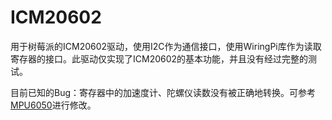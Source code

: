 # ICM20602

用于树莓派的ICM20602驱动，使用I2C作为通信接口，使用WiringPi库作为读取寄存器的接口。此驱动仅实现了ICM20602的基本功能，并且没有经过完整的测试。

目前已知的Bug：寄存器中的加速度计、陀螺仪读数没有被正确地转换。可参考[MPU6050](https://github.com/ixtWuko/MPU6050)进行修改。